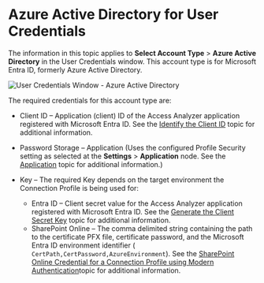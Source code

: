 # Azure Active Directory for User Credentials

The information in this topic applies to **Select Account Type** > **Azure Active Directory** in the
User Credentials window. This account type is for Microsoft Entra ID, formerly Azure Active
Directory.

![User Credentials Window - Azure Active Directory](/img/product_docs/accessanalyzer/admin/settings/connection/profile/entraid.webp)

The required credentials for this account type are:

- Client ID – Application (client) ID of the Access Analyzer application registered with Microsoft
  Entra ID. See the
  [Identify the Client ID](/docs/accessanalyzer/12.0/config/entraid/access.md#identify-the-client-id) topic for
  additional information.
- Password Storage – Application (Uses the configured Profile Security setting as selected at the
  **Settings** > **Application** node. See the [Application](/docs/accessanalyzer/12.0/admin/settings/application/overview.md) topic
  for additional information.)
- Key – The required Key depends on the target environment the Connection Profile is being used for:

    - Entra ID – Client secret value for the Access Analyzer application registered with Microsoft
      Entra ID. See the
      [Generate the Client Secret Key](/docs/accessanalyzer/12.0/config/entraid/access.md#generate-the-client-secret-key)
      topic for additional information.
    - SharePoint Online – The comma delimited string containing the path to the certificate PFX
      file, certificate password, and the Microsoft Entra ID environment identifier (
      `CertPath,CertPassword,AzureEnvironment`). See the
      [SharePoint Online Credential for a Connection Profile using Modern Authentication](/docs/accessanalyzer/12.0/admin/datacollector/spaa/configurejob.md#sharepoint-online-credential-for-a-connection-profile-using-modern-authentication)topic
      for additional information.
